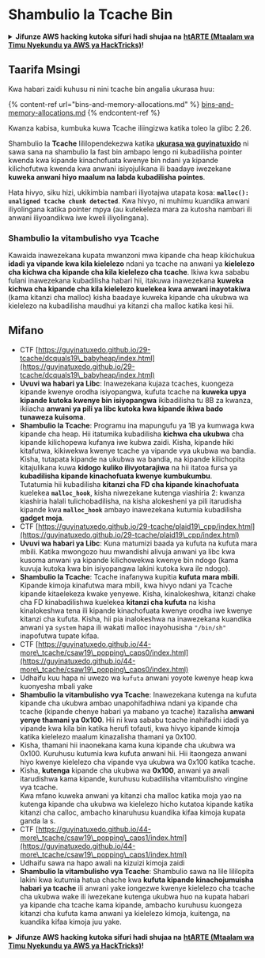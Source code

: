 # Shambulio la Tcache Bin

<details>

<summary><strong>Jifunze AWS hacking kutoka sifuri hadi shujaa na</strong> <a href="https://training.hacktricks.xyz/courses/arte"><strong>htARTE (Mtaalam wa Timu Nyekundu ya AWS ya HackTricks)</strong></a><strong>!</strong></summary>

Njia nyingine za kusaidia HackTricks:

* Ikiwa unataka kuona **kampuni yako ikitangazwa kwenye HackTricks** au **kupakua HackTricks kwa PDF** Angalia [**MIPANGO YA KUJIUNGA**](https://github.com/sponsors/carlospolop)!
* Pata [**bidhaa rasmi za PEASS & HackTricks**](https://peass.creator-spring.com)
* Gundua [**Familia ya PEASS**](https://opensea.io/collection/the-peass-family), mkusanyiko wetu wa kipekee wa [**NFTs**](https://opensea.io/collection/the-peass-family)
* **Jiunge na** 💬 [**Kikundi cha Discord**](https://discord.gg/hRep4RUj7f) au kikundi cha [**telegram**](https://t.me/peass) au **tufuate** kwenye **Twitter** 🐦 [**@hacktricks\_live**](https://twitter.com/hacktricks\_live)**.**
* **Shiriki mbinu zako za kuhack kwa kuwasilisha PRs kwa** [**HackTricks**](https://github.com/carlospolop/hacktricks) na [**HackTricks Cloud**](https://github.com/carlospolop/hacktricks-cloud) repos za github.

</details>

## Taarifa Msingi

Kwa habari zaidi kuhusu ni nini tcache bin angalia ukurasa huu:

{% content-ref url="bins-and-memory-allocations.md" %}
[bins-and-memory-allocations.md](bins-and-memory-allocations.md)
{% endcontent-ref %}

Kwanza kabisa, kumbuka kuwa Tcache iliingizwa katika toleo la glibc 2.26.

Shambulio la **Tcache** lililopendekezwa katika [**ukurasa wa guyinatuxido**](https://guyinatuxedo.github.io/29-tcache/tcache\_explanation/index.html) ni sawa sana na shambulio la fast bin ambapo lengo ni kubadilisha pointer kwenda kwa kipande kinachofuata kwenye bin ndani ya kipande kilichofutwa kwenda kwa anwani isiyojulikana ili baadaye iwezekane **kuweka anwani hiyo maalum na labda kubadilisha pointes**.

Hata hivyo, siku hizi, ukikimbia nambari iliyotajwa utapata kosa: **`malloc(): unaligned tcache chunk detected`**. Kwa hivyo, ni muhimu kuandika anwani iliyolingana katika pointer mpya (au kutekeleza mara za kutosha nambari ili anwani iliyoandikwa iwe kweli iliyolingana).

### Shambulio la vitambulisho vya Tcache

Kawaida inawezekana kupata mwanzoni mwa kipande cha heap kikichukua **idadi ya vipande kwa kila kielelezo** ndani ya tcache na anwani ya **kielelezo cha kichwa cha kipande cha kila kielelezo cha tcache**. Ikiwa kwa sababu fulani inawezekana kubadilisha habari hii, itakuwa inawezekana **kuweka kichwa cha kipande cha kila kielelezo kuelekea kwa anwani inayotakiwa** (kama kitanzi cha malloc) kisha baadaye kuweka kipande cha ukubwa wa kielelezo na kubadilisha maudhui ya kitanzi cha malloc katika kesi hii.

## Mifano

* CTF [https://guyinatuxedo.github.io/29-tcache/dcquals19\_babyheap/index.html](https://guyinatuxedo.github.io/29-tcache/dcquals19\_babyheap/index.html)
* **Uvuvi wa habari ya Libc**: Inawezekana kujaza tcaches, kuongeza kipande kwenye orodha isiyopangwa, kufuta tcache na **kuweka upya kipande kutoka kwenye bin isiyopangwa** ikibadilisha tu 8B za kwanza, ikiiacha **anwani ya pili ya libc kutoka kwa kipande ikiwa bado tunaweza kuisoma**.
* **Shambulio la Tcache**: Programu ina mapungufu ya 1B ya kumwaga kwa kipande cha heap. Hii itatumika kubadilisha **kichwa cha ukubwa** cha kipande kilichopewa kufanya iwe kubwa zaidi. Kisha, kipande hiki kitafutwa, kikiwekwa kwenye tcache ya vipande vya ukubwa wa bandia. Kisha, tutapata kipande na ukubwa wa bandia, na kipande kilichopita kitajulikana kuwa **kidogo kuliko ilivyotarajiwa** na hii itatoa fursa ya **kubadilisha kipande kinachofuata kwenye kumbukumbu**.\
Tutatumia hii kubadilisha **kitanzi cha FD cha kipande kinachofuata** kuelekea **`malloc_hook`**, kisha niwezekane kutenga viashiria 2: kwanza kiashiria halali tulichobadilisha, na kisha alokesheni ya pili itarudisha kipande kwa **`malloc_hook`** ambayo inawezekana kutumia kubadilisha **gadget moja**.
* CTF [https://guyinatuxedo.github.io/29-tcache/plaid19\_cpp/index.html](https://guyinatuxedo.github.io/29-tcache/plaid19\_cpp/index.html)
* **Uvuvi wa habari ya Libc**: Kuna matumizi baada ya kufuta na kufuta mara mbili. Katika mwongozo huu mwandishi alivuja anwani ya libc kwa kusoma anwani ya kipande kilichowekwa kwenye bin ndogo (kama kuvuja kutoka kwa bin isiyopangwa lakini kutoka kwa ile ndogo).
* **Shambulio la Tcache**: Tcache inafanywa kupitia **kufuta mara mbili**. Kipande kimoja kinafutwa mara mbili, kwa hivyo ndani ya Tcache kipande kitaelekeza kwake yenyewe. Kisha, kinalokeshwa, kitanzi chake cha FD kinabadilishwa kuelekea **kitanzi cha kufuta** na kisha kinalokeshwa tena ili kipande kinachofuata kwenye orodha iwe kwenye kitanzi cha kufuta. Kisha, hii pia inalokeshwa na inawezekana kuandika anwani ya `system` hapa ili wakati malloc inayohusisha `"/bin/sh"` inapofutwa tupate kifaa.
* CTF [https://guyinatuxedo.github.io/44-more\_tcache/csaw19\_popping\_caps0/index.html](https://guyinatuxedo.github.io/44-more\_tcache/csaw19\_popping\_caps0/index.html)
* Udhaifu kuu hapa ni uwezo wa `kufuta` anwani yoyote kwenye heap kwa kuonyesha mbali yake
* **Shambulio la vitambulisho vya Tcache**: Inawezekana kutenga na kufuta kipande cha ukubwa ambao unapohifadhiwa ndani ya kipande cha tcache (kipande chenye habari ya mabano ya tcache) itazalisha **anwani yenye thamani ya 0x100**. Hii ni kwa sababu tcache inahifadhi idadi ya vipande kwa kila bin katika herufi tofauti, kwa hivyo kipande kimoja katika kielelezo maalum kinazalisha thamani ya 0x100.
* Kisha, thamani hii inaonekana kama kuna kipande cha ukubwa wa 0x100. Kuruhusu kutumia kwa kufuta anwani hii. Hii itaongeza anwani hiyo kwenye kielelezo cha vipande vya ukubwa wa 0x100 katika tcache.
* Kisha, **kutenga** kipande cha ukubwa wa **0x100**, anwani ya awali itarudishwa kama kipande, kuruhusu kubadilisha vitambulisho vingine vya tcache.\
Kwa mfano kuweka anwani ya kitanzi cha malloc katika moja yao na kutenga kipande cha ukubwa wa kielelezo hicho kutatoa kipande katika kitanzi cha calloc, ambacho kinaruhusu kuandika kifaa kimoja kupata ganda la s.
* CTF [https://guyinatuxedo.github.io/44-more\_tcache/csaw19\_popping\_caps1/index.html](https://guyinatuxedo.github.io/44-more\_tcache/csaw19\_popping\_caps1/index.html)
* Udhaifu sawa na hapo awali na kizuizi kimoja zaidi
* **Shambulio la vitambulisho vya Tcache**: Shambulio sawa na lile lililopita lakini kwa kutumia hatua chache kwa **kufuta kipande kinachojumuisha habari ya tcache** ili anwani yake iongezwe kwenye kielelezo cha tcache cha ukubwa wake ili iwezekane kutenga ukubwa huo na kupata habari ya kipande cha tcache kama kipande, ambacho kuruhusu kuongeza kitanzi cha kufuta kama anwani ya kielelezo kimoja, kuitenga, na kuandika kifaa kimoja juu yake. 

<details>

<summary><strong>Jifunze AWS hacking kutoka sifuri hadi shujaa na</strong> <a href="https://training.hacktricks.xyz/courses/arte"><strong>htARTE (Mtaalam wa Timu Nyekundu ya AWS ya HackTricks)</strong></a><strong>!</strong></summary>

Njia nyingine za kusaidia HackTricks:

* Ikiwa unataka kuona **kampuni yako ikitangazwa kwenye HackTricks** au **kupakua HackTricks kwa PDF** Angalia [**MIPANGO YA KUJIUNGA**](https://github.com/sponsors/carlospolop)!
* Pata [**bidhaa rasmi za PEASS & HackTricks**](https://peass.creator-spring.com)
* Gundua [**Familia ya PEASS**](https://opensea.io/collection/the-peass-family), mkusanyiko wetu wa kipekee wa [**NFTs**](https://opensea.io/collection/the-peass-family)
* **Jiunge na** 💬 [**Kikundi cha Discord**](https://discord.gg/hRep4RUj7f) au kikundi cha [**telegram**](https://t.me/peass) au **tufuate** kwenye **Twitter** 🐦 [**@hacktricks\_live**](https://twitter.com/hacktricks\_live)**.**
* **Shiriki mbinu zako za kuhack kwa kuwasilisha PRs kwa** [**HackTricks**](https://github.com/carlospolop/hacktricks) na [**HackTricks Cloud**](https://github.com/carlospolop/hacktricks-cloud) repos za github.

</details>
